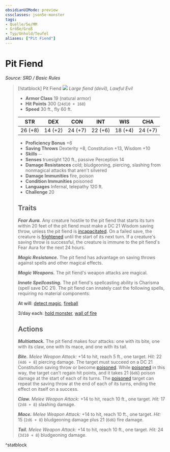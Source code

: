 ```yaml
---
obsidianUIMode: preview
cssclasses: json5e-monster
tags:
- Quelle/5e/MM
- Größe/Groß
- Typ/Unhold/Teufel
aliases: ["Pit Fiend"]
---
```

# Pit Fiend
*Source: SRD / Basic Rules*  

> [!statblock] Pit Fiend
> ![](compendium/bestiary/fiend/token/pit-fiend.png#token)
> *Large fiend (devil), Lawful Evil*
> 
> - **Armor Class** 19  (natural armor)
> - **Hit Points** 300 (`24d10 + 168`)
> - **Speed** 30 ft., fly 60 ft.
> 
> |STR|DEX|CON|INT|WIS|CHA|
> |:---:|:---:|:---:|:---:|:---:|:---:|
> |26 (+8)|14 (+2)|24 (+7)|22 (+6)|18 (+4)|24 (+7)|
> 
> - **Proficiency Bonus** +6
> - **Saving Throws** Dexterity +8, Constitution +13, Wisdom +10
> - **Skills** ⏤
> - **Senses** truesight 120 ft., passive Perception 14
> - **Damage Resistances** cold; bludgeoning, piercing, slashing from nonmagical attacks that aren't silvered
> - **Damage Immunities** fire, poison
> - **Condition Immunities** poisoned
> - **Languages** Infernal, telepathy 120 ft.
> - **Challenge** 20
> 
> ## Traits
> 
> ***Fear Aura.*** Any creature hostile to the pit fiend that starts its turn within 20 feet of the pit fiend must make a DC 21 Wisdom saving throw, unless the pit fiend is [incapacitated](rules/conditions.md#incapacitated). On a failed save, the creature is [frightened](rules/conditions.md#frightened) until the start of its next turn. If a creature's saving throw is successful, the creature is immune to the pit fiend's Fear Aura for the next 24 hours.
> 
> ***Magic Resistance.*** The pit fiend has advantage on saving throws against spells and other magical effects.
> 
> ***Magic Weapons.*** The pit fiend's weapon attacks are magical.
> 
> ***Innate Spellcasting.*** The pit fiend's spellcasting ability is Charisma (spell save DC 21). The pit fiend can innately cast the following spells, requiring no material components:
> 
> **At will**: [detect magic](compendium/spells/detect-magic.md), [fireball](compendium/spells/fireball.md)
> 
> **3/day each**: [hold monster](compendium/spells/hold-monster.md), [wall of fire](compendium/spells/wall-of-fire.md)
> 
> ## Actions
> 
> ***Multiattack.*** The pit fiend makes four attacks: one with its bite, one with its claw, one with its mace, and one with its tail.
> 
> ***Bite.*** *Melee Weapon Attack:* +14 to hit, reach 5 ft., one target. *Hit:* 22 (`4d6 + 8`) piercing damage. The target must succeed on a DC 21 Constitution saving throw or become [poisoned](rules/conditions.md#poisoned). While [poisoned](rules/conditions.md#poisoned) in this way, the target can't regain hit points, and it takes 21 (`6d6`) poison damage at the start of each of its turns. The [poisoned](rules/conditions.md#poisoned) target can repeat the saving throw at the end of each of its turns, ending the effect on itself on a success.
> 
> ***Claw.*** *Melee Weapon Attack:* +14 to hit, reach 10 ft., one target. *Hit:* 17 (`2d8 + 8`) slashing damage.
> 
> ***Mace.*** *Melee Weapon Attack:* +14 to hit, reach 10 ft., one target. *Hit:* 15 (`2d6 + 8`) bludgeoning damage plus 21 (`6d6`) fire damage.
> 
> ***Tail.*** *Melee Weapon Attack:* +14 to hit, reach 10 ft., one target. *Hit:* 24 (`3d10 + 8`) bludgeoning damage.
^statblock